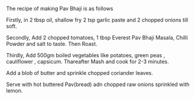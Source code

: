 The recipe of making Pav Bhaji is as follows

Firstly, in 2 tbsp oil, shallow fry 2 tsp garlic paste and 2 chopped onions till soft.

Secondly, Add 2  chopped tomatoes, 1 tbsp Everest Pav Bhaji Masala, Chilli Powder and salt to taste. Then Roast.

Thirdly, Add 500gm boiled vegetables like potatoes, green peas , cauliflower , capsicum. Thareafter Mash and cook for 2-3 minutes.

Add a blob of butter and sprinkle chopped coriander leaves.

Serve with hot buttered Pav(bread) adn chopped raw onions sprinkled with lemon.
